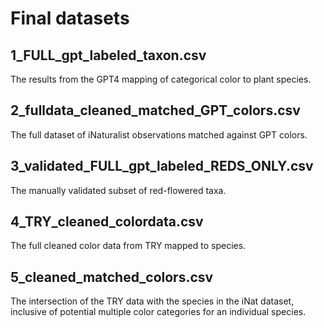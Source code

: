 # Final datasets

## 1_FULL_gpt_labeled_taxon.csv
The results from the GPT4 mapping of categorical color to plant species.

## 2_fulldata_cleaned_matched_GPT_colors.csv
The full dataset of iNaturalist observations matched against GPT colors.

## 3_validated_FULL_gpt_labeled_REDS_ONLY.csv
The manually validated subset of red-flowered taxa.

## 4_TRY_cleaned_colordata.csv
The full cleaned color data from TRY mapped to species.

## 5_cleaned_matched_colors.csv
The intersection of the TRY data with the species in the iNat dataset, inclusive of potential multiple color categories for an individual species.
